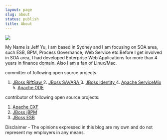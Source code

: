 ```yaml
---
layout: page
slug: about
status: publish
title: About
---
```


[![](http://jeff.familyyu.net/wp-content/uploads/2011/01/jeff_new.png)](http://jeffyuchang.files.wordpress.com/2011/01/jeff.png)




My Name is Jeff Yu, I am based in Sydney and I am focusing on SOA area, such ESB, BPM, Process Governance, Web  Service etc.Before I get involved in SOA area, I had developed  Enterprise Web Applications for more than 4 years in finance domain. Also I am a fan of  Linux/Mac.




committer of following open source projects.
1. [JBoss RiftSaw
](http://www.jboss.org/riftsaw)2. [JBoss SAVARA
](http://www.jboss.org/savara)3. [JBoss Identity
](http://www.jboss.org/jbossidentity)4. [Apache ServiceMix
](http://servicemix.apache.org/)5. [Apache ODE](http://ode.apache.org/) 

contributor of following open source projects:
1. [Apache CXF](http://cxf.apache.org/)
2. [JBoss jBPM](http://www.jboss.org/jbossjbpm)
3. [JBoss ESB](http://www.jboss.org/jbossesb)

Disclaimer - The opinions expressed  in this blog are my own and do not represent my employers in any means.



